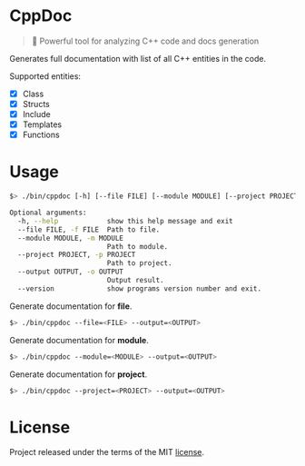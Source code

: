 [license]: ./LICENSE

# CppDoc

> :open_book: Powerful tool for analyzing C++ code and docs generation

Generates full documentation with list of all C++ entities in the code.

Supported entities:

- [x] Class
- [x] Structs
- [x] Include
- [x] Templates
- [x] Functions

# Usage

```sh
$> ./bin/cppdoc [-h] [--file FILE] [--module MODULE] [--project PROJECT] [--output OUTPUT]

Optional arguments:
  -h, --help            show this help message and exit
  --file FILE, -f FILE  Path to file.
  --module MODULE, -m MODULE
                        Path to module.
  --project PROJECT, -p PROJECT
                        Path to project.
  --output OUTPUT, -o OUTPUT
                        Output result.
  --version             show programs version number and exit.
```

Generate documentation for **file**.

```sh
$> ./bin/cppdoc --file=<FILE> --output=<OUTPUT>
```

Generate documentation for **module**.

```sh
$> ./bin/cppdoc --module=<MODULE> --output=<OUTPUT>
```

Generate documentation for **project**.

```sh
$> ./bin/cppdoc --project=<PROJECT> --output=<OUTPUT>
```

# License

Project released under the terms of the MIT [license][license].